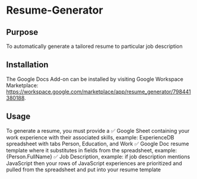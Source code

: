 # Resume-Generator

## Purpose
To automatically generate a tailored resume to particular job description

## Installation
The Google Docs Add-on can be installed by visiting Google Workspace Marketplace: https://workspace.google.com/marketplace/app/resume_generator/798441380188.

## Usage
To generate a resume, you must provide a
✅ Google Sheet containing your work experience with their associated skills, example: ExperienceDB spreadsheet with tabs Person, Education, and Work
✅ Google Doc resume template where it substitutes in fields from the spreadsheet, example: {Person.FullName}
✅ Job Description, example: if job description mentions JavaScript then your rows of JavaScript experiences are prioritized and pulled from the spreadsheet and put into your resume template
